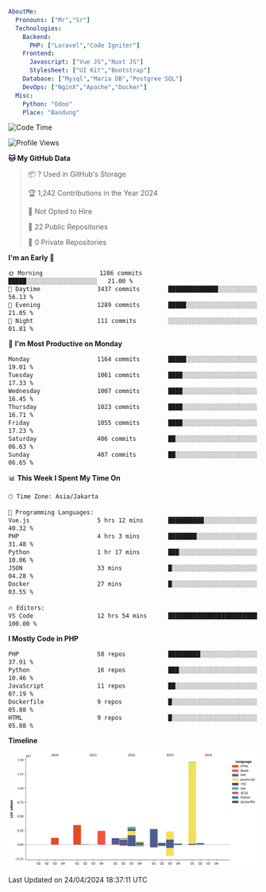 ```yaml
AboutMe:
  Pronouns: ["Mr","Sr"]
  Technologies:
    Backend:
      PHP: ["Laravel","Code Igniter"]
    Frontend:
      Javascript: ["Vue JS","Nuxt JS"]
      Stylesheet: ["UI Kit","Bootstrap"]
    Database: ["Mysql","Maria DB","Postgree SQL"]
    DevOps: ["NginX","Apache","Docker"]
  Misc:
    Python: "Odoo"
    Place: "Bandung"
```

<!--START_SECTION:waka-->
![Code Time](http://img.shields.io/badge/Code%20Time-1%2C355%20hrs%2054%20mins-blue)

![Profile Views](http://img.shields.io/badge/Profile%20Views-0-blue)

**🐱 My GitHub Data** 

> 📦 ? Used in GitHub's Storage 
 > 
> 🏆 1,242 Contributions in the Year 2024
 > 
> 🚫 Not Opted to Hire
 > 
> 📜 22 Public Repositories 
 > 
> 🔑 0 Private Repositories 
 > 
**I'm an Early 🐤** 

```text
🌞 Morning                1286 commits        █████░░░░░░░░░░░░░░░░░░░░   21.00 % 
🌆 Daytime                3437 commits        ██████████████░░░░░░░░░░░   56.13 % 
🌃 Evening                1289 commits        █████░░░░░░░░░░░░░░░░░░░░   21.05 % 
🌙 Night                  111 commits         ░░░░░░░░░░░░░░░░░░░░░░░░░   01.81 % 
```
📅 **I'm Most Productive on Monday** 

```text
Monday                   1164 commits        █████░░░░░░░░░░░░░░░░░░░░   19.01 % 
Tuesday                  1061 commits        ████░░░░░░░░░░░░░░░░░░░░░   17.33 % 
Wednesday                1007 commits        ████░░░░░░░░░░░░░░░░░░░░░   16.45 % 
Thursday                 1023 commits        ████░░░░░░░░░░░░░░░░░░░░░   16.71 % 
Friday                   1055 commits        ████░░░░░░░░░░░░░░░░░░░░░   17.23 % 
Saturday                 406 commits         ██░░░░░░░░░░░░░░░░░░░░░░░   06.63 % 
Sunday                   407 commits         ██░░░░░░░░░░░░░░░░░░░░░░░   06.65 % 
```


📊 **This Week I Spent My Time On** 

```text
🕑︎ Time Zone: Asia/Jakarta

💬 Programming Languages: 
Vue.js                   5 hrs 12 mins       ██████████░░░░░░░░░░░░░░░   40.32 % 
PHP                      4 hrs 3 mins        ████████░░░░░░░░░░░░░░░░░   31.48 % 
Python                   1 hr 17 mins        ███░░░░░░░░░░░░░░░░░░░░░░   10.06 % 
JSON                     33 mins             █░░░░░░░░░░░░░░░░░░░░░░░░   04.28 % 
Docker                   27 mins             █░░░░░░░░░░░░░░░░░░░░░░░░   03.55 % 

🔥 Editors: 
VS Code                  12 hrs 54 mins      █████████████████████████   100.00 % 
```

**I Mostly Code in PHP** 

```text
PHP                      58 repos            █████████░░░░░░░░░░░░░░░░   37.91 % 
Python                   16 repos            ███░░░░░░░░░░░░░░░░░░░░░░   10.46 % 
JavaScript               11 repos            ██░░░░░░░░░░░░░░░░░░░░░░░   07.19 % 
Dockerfile               9 repos             █░░░░░░░░░░░░░░░░░░░░░░░░   05.88 % 
HTML                     9 repos             █░░░░░░░░░░░░░░░░░░░░░░░░   05.88 % 
```



**Timeline**

![Lines of Code chart](https://raw.githubusercontent.com/vheins/vheins/main/assets/bar_graph.png)


 Last Updated on 24/04/2024 18:37:11 UTC
<!--END_SECTION:waka-->

